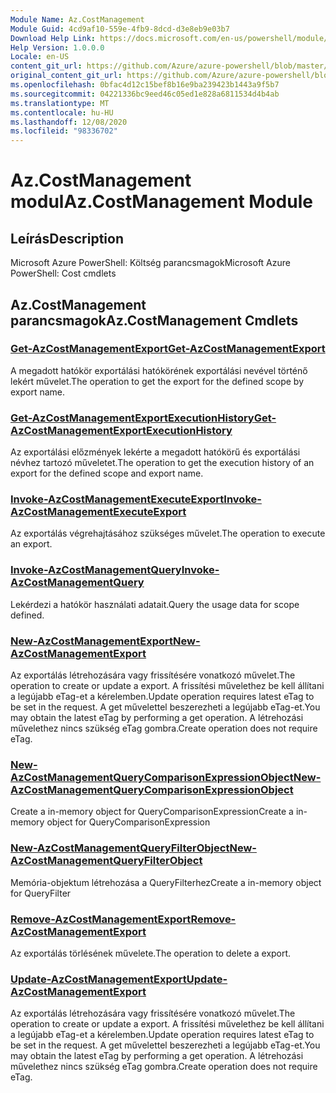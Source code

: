 ```yaml
---
Module Name: Az.CostManagement
Module Guid: 4cd9af10-559e-4fb9-8dcd-d3e8eb9e03b7
Download Help Link: https://docs.microsoft.com/en-us/powershell/module/az.costmanagement
Help Version: 1.0.0.0
Locale: en-US
content_git_url: https://github.com/Azure/azure-powershell/blob/master/src/CostManagement/help/Az.CostManagement.md
original_content_git_url: https://github.com/Azure/azure-powershell/blob/master/src/CostManagement/help/Az.CostManagement.md
ms.openlocfilehash: 0bfac4d12c15bef8b16e9ba239423b1443a9f5b7
ms.sourcegitcommit: 04221336bc9eed46c05ed1e828a6811534d4b4ab
ms.translationtype: MT
ms.contentlocale: hu-HU
ms.lasthandoff: 12/08/2020
ms.locfileid: "98336702"
---
```

# <span data-ttu-id="c949e-101">Az.CostManagement modul</span><span class="sxs-lookup"><span data-stu-id="c949e-101">Az.CostManagement Module</span></span>
## <span data-ttu-id="c949e-102">Leírás</span><span class="sxs-lookup"><span data-stu-id="c949e-102">Description</span></span>
<span data-ttu-id="c949e-103">Microsoft Azure PowerShell: Költség parancsmagok</span><span class="sxs-lookup"><span data-stu-id="c949e-103">Microsoft Azure PowerShell: Cost cmdlets</span></span>

## <span data-ttu-id="c949e-104">Az.CostManagement parancsmagok</span><span class="sxs-lookup"><span data-stu-id="c949e-104">Az.CostManagement Cmdlets</span></span>
### [<span data-ttu-id="c949e-105">Get-AzCostManagementExport</span><span class="sxs-lookup"><span data-stu-id="c949e-105">Get-AzCostManagementExport</span></span>](Get-AzCostManagementExport.md)
<span data-ttu-id="c949e-106">A megadott hatókör exportálási hatókörének exportálási nevével történő lekért művelet.</span><span class="sxs-lookup"><span data-stu-id="c949e-106">The operation to get the export for the defined scope by export name.</span></span>

### [<span data-ttu-id="c949e-107">Get-AzCostManagementExportExecutionHistory</span><span class="sxs-lookup"><span data-stu-id="c949e-107">Get-AzCostManagementExportExecutionHistory</span></span>](Get-AzCostManagementExportExecutionHistory.md)
<span data-ttu-id="c949e-108">Az exportálási előzmények lekérte a megadott hatókörű és exportálási névhez tartozó műveletet.</span><span class="sxs-lookup"><span data-stu-id="c949e-108">The operation to get the execution history of an export for the defined scope and export name.</span></span>

### [<span data-ttu-id="c949e-109">Invoke-AzCostManagementExecuteExport</span><span class="sxs-lookup"><span data-stu-id="c949e-109">Invoke-AzCostManagementExecuteExport</span></span>](Invoke-AzCostManagementExecuteExport.md)
<span data-ttu-id="c949e-110">Az exportálás végrehajtásához szükséges művelet.</span><span class="sxs-lookup"><span data-stu-id="c949e-110">The operation to execute an export.</span></span>

### [<span data-ttu-id="c949e-111">Invoke-AzCostManagementQuery</span><span class="sxs-lookup"><span data-stu-id="c949e-111">Invoke-AzCostManagementQuery</span></span>](Invoke-AzCostManagementQuery.md)
<span data-ttu-id="c949e-112">Lekérdezi a hatókör használati adatait.</span><span class="sxs-lookup"><span data-stu-id="c949e-112">Query the usage data for scope defined.</span></span>

### [<span data-ttu-id="c949e-113">New-AzCostManagementExport</span><span class="sxs-lookup"><span data-stu-id="c949e-113">New-AzCostManagementExport</span></span>](New-AzCostManagementExport.md)
<span data-ttu-id="c949e-114">Az exportálás létrehozására vagy frissítésére vonatkozó művelet.</span><span class="sxs-lookup"><span data-stu-id="c949e-114">The operation to create or update a export.</span></span>
<span data-ttu-id="c949e-115">A frissítési művelethez be kell állítani a legújabb eTag-et a kérelemben.</span><span class="sxs-lookup"><span data-stu-id="c949e-115">Update operation requires latest eTag to be set in the request.</span></span>
<span data-ttu-id="c949e-116">A get művelettel beszerezheti a legújabb eTag-et.</span><span class="sxs-lookup"><span data-stu-id="c949e-116">You may obtain the latest eTag by performing a get operation.</span></span>
<span data-ttu-id="c949e-117">A létrehozási művelethez nincs szükség eTag gombra.</span><span class="sxs-lookup"><span data-stu-id="c949e-117">Create operation does not require eTag.</span></span>

### [<span data-ttu-id="c949e-118">New-AzCostManagementQueryComparisonExpressionObject</span><span class="sxs-lookup"><span data-stu-id="c949e-118">New-AzCostManagementQueryComparisonExpressionObject</span></span>](New-AzCostManagementQueryComparisonExpressionObject.md)
<span data-ttu-id="c949e-119">Create a in-memory object for QueryComparisonExpression</span><span class="sxs-lookup"><span data-stu-id="c949e-119">Create a in-memory object for QueryComparisonExpression</span></span>

### [<span data-ttu-id="c949e-120">New-AzCostManagementQueryFilterObject</span><span class="sxs-lookup"><span data-stu-id="c949e-120">New-AzCostManagementQueryFilterObject</span></span>](New-AzCostManagementQueryFilterObject.md)
<span data-ttu-id="c949e-121">Memória-objektum létrehozása a QueryFilterhez</span><span class="sxs-lookup"><span data-stu-id="c949e-121">Create a in-memory object for QueryFilter</span></span>

### [<span data-ttu-id="c949e-122">Remove-AzCostManagementExport</span><span class="sxs-lookup"><span data-stu-id="c949e-122">Remove-AzCostManagementExport</span></span>](Remove-AzCostManagementExport.md)
<span data-ttu-id="c949e-123">Az exportálás törlésének művelete.</span><span class="sxs-lookup"><span data-stu-id="c949e-123">The operation to delete a export.</span></span>

### [<span data-ttu-id="c949e-124">Update-AzCostManagementExport</span><span class="sxs-lookup"><span data-stu-id="c949e-124">Update-AzCostManagementExport</span></span>](Update-AzCostManagementExport.md)
<span data-ttu-id="c949e-125">Az exportálás létrehozására vagy frissítésére vonatkozó művelet.</span><span class="sxs-lookup"><span data-stu-id="c949e-125">The operation to create or update a export.</span></span>
<span data-ttu-id="c949e-126">A frissítési művelethez be kell állítani a legújabb eTag-et a kérelemben.</span><span class="sxs-lookup"><span data-stu-id="c949e-126">Update operation requires latest eTag to be set in the request.</span></span>
<span data-ttu-id="c949e-127">A get művelettel beszerezheti a legújabb eTag-et.</span><span class="sxs-lookup"><span data-stu-id="c949e-127">You may obtain the latest eTag by performing a get operation.</span></span>
<span data-ttu-id="c949e-128">A létrehozási művelethez nincs szükség eTag gombra.</span><span class="sxs-lookup"><span data-stu-id="c949e-128">Create operation does not require eTag.</span></span>

